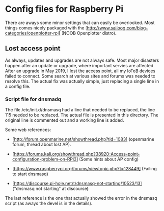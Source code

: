 # Config files for Raspberry Pi 

There are aways some minor settings that can easily be overlooked. Most things comes nicely packaged with the [http://www.sailoog.com/blog-categories/openplotter-rpi] (NOOB Openplotter distro).

## Lost access point 
As always, updates and upgrades are not always safe. Most major
disasters happen after an update or upgrade, where important servies
are affected. After an upgrade in May 2019, I lost the access
point, all my IoToB devices failed to connect. 
Some search at various sites and forums was needed to resolve
this. The actual fix was actually simple, just replacing a single line
in a config file.

### Script file for dnsmadq
The file /etc/init.d/dnsmasq had a line that needed to be replaced, the line 115
needed to be replaced. The actual file is presented in this directory. The original line is commented out and a working line is added.

Some web references:

- [http://forum.openmarine.net/showthread.php?tid=1083] (openmarine forum, thread about lost AP).

- [https://forums.kali.org/showthread.php?38920-Access-point-configuration-problem-on-RPi3] (Some hints about AP config)

- [https://www.raspberrypi.org/forums/viewtopic.php?t=128449] (Failing to start dnsmasq)

- [https://discourse.pi-hole.net/t/dnsmasq-not-starting/10523/13] ("dnsmasq not starting" at discourse)

The last reference is the one that actually showed the error in the dnsmasq script (as aways the devel is in the details).


